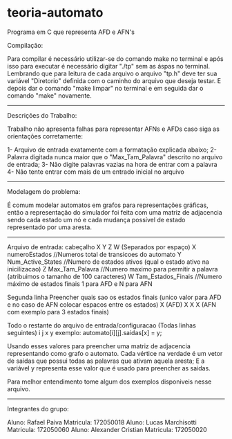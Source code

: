 # teoria-automato
Programa em C que representa AFD e AFN's

Compilação:

Para compilar é necessário utilizar-se do comando make no terminal e após isso para executar é necessário
digitar "./tp" sem as áspas no terminal. Lembrando que para leitura de cada arquivo o arquivo "tp.h" deve
ter sua variável "Diretorio" definida com o caminho do arquivo que deseja testar. E depois dar o comando
"make limpar" no terminal e em seguida dar o comando "make" novamente.

----------------------------------------------------------------------------------------------------
Descrições do Trabalho:

Trabalho não apresenta falhas para representar AFNs e AFDs caso siga as orientações corretamente:

1- Arquivo de entrada exatamente com a formatação explicada abaixo;
2- Palavra digitada nunca maior que o "Max_Tam_Palavra" descrito no arquivo de entrada;
3- Não digite palavras vazias na hora de entrar com a palavra
4- Não tente entrar com mais de um entrado inicial no arquivo

----------------------------------------------------------------------------------------------------
Modelagem do problema:

É comum modelar automatos em grafos para representações gráficas, então a representação do simulador
foi feita com uma matriz de adjacencia sendo cada estado um nó e cada mudança possível de estado representado
por uma aresta.

----------------------------------------------------------------------------------------------------
Arquivo de entrada: 
cabeçalho
X Y Z W (Separados por espaço)
X numeroEstados           //Numeros total de transicoes do automato
Y Num_Active_States       //Numero de estados ativos (qual o estado ativo na inicilizacao)
Z Max_Tam_Palavra         //Numero maximo para permitir a palavra (atribuimos o tamanho de 100 caracteres)
W Tam_Estados_Finais      //Numero máximo de estados finais 1 para AFD e N para AFN

Segunda linha
Preencher quais sao os estados finais (unico valor para AFD e no caso de AFN colocar espacos entre os estados)
X (AFD)
X X X (AFN com exemplo para 3 estados finais)

Todo o restante do arquivo de entrada/configuracao (Todas linhas seguintes)
i j x y
exemplo:
automato[i][j].saidas[x] = y;

Usando esses valores para preencher uma matriz de adjacencia representando como grafo o automato.
Cada vértice na verdade é um vetor de saidas que possui todas as palavras que ativam aquela aresta;
E a variável y representa esse valor que é usado para preencher as saidas.

Para melhor entendimento tome algum dos exemplos disponiveis nesse arquivo.

----------------------------------------------------------------------------------------------------
Integrantes do grupo:

 Aluno:  Rafael Paiva   		 Matricula:  172050018
 Aluno:  Lucas Marchisotti       Matricula:  172050060
 Aluno:  Alexander Cristian      Matricula:  172050020
